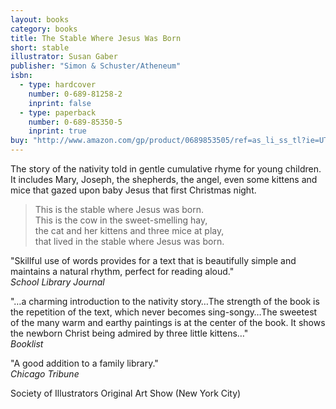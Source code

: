 ```yaml
---
layout: books
category: books
title: The Stable Where Jesus Was Born
short: stable
illustrator: Susan Gaber
publisher: "Simon & Schuster/Atheneum"
isbn:
  - type: hardcover
    number: 0-689-81258-2
    inprint: false
  - type: paperback
    number: 0-689-85350-5
    inprint: true
buy: "http://www.amazon.com/gp/product/0689853505/ref=as_li_ss_tl?ie=UTF8&tag=rhondgowlegre-20&linkCode=as2&camp=1789&creative=390957&creativeASIN=0689853505"
---
```


The story of the nativity told in gentle cumulative rhyme for young children. It includes Mary, Joseph, the shepherds, the angel, even some kittens and mice that gazed upon baby Jesus that first Christmas night.

<blockquote class="excerpt"><p2 class="excerpt">
This is the stable where Jesus was born. <br />
This is the cow in the sweet-smelling hay, <br />
the cat and her kittens and three mice at play, <br />
that lived in the stable where Jesus was born.
</p2></blockquote>

"Skillful use of words provides for a text that is beautifully simple and maintains a natural rhythm, perfect for reading aloud."  
_School Library Journal_

"…a charming introduction to the nativity story…The strength of the book is the repetition of the text, which never becomes sing-songy…The sweetest of the many warm and earthy paintings is at the center of the book. It shows the newborn Christ being admired by three little kittens…"  
_Booklist_

"A good addition to a family library."  
_Chicago Tribune_

<p class="awards">
Society of Illustrators Original Art Show (New York City)
</p>